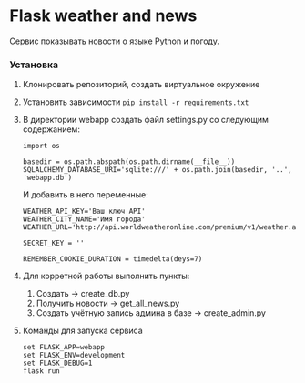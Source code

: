 # Flask weather and news

Сервис показывать новости о языке Python и погоду.

### Установка

1. Клонировать репозиторий, создать виртуальное окружение
2. Установить зависимости `pip install -r requirements.txt`
3. В директории webapp cоздать файл settings.py со следующим содержанием:
    ```
    import os

    basedir = os.path.abspath(os.path.dirname(__file__))
    SQLALCHEMY_DATABASE_URI='sqlite:///' + os.path.join(basedir, '..', 'webapp.db')
    ```
    И добавить в него переменные:
    ```
    WEATHER_API_KEY='Ваш ключ API'
    WEATHER_CITY_NAME='Имя города'
    WEATHER_URL='http://api.worldweatheronline.com/premium/v1/weather.ashx'

    SECRET_KEY = ''

    REMEMBER_COOKIE_DURATION = timedelta(deys=7)
    ```
4. Для корретной работы выполнить пункты:
    1. Создать -> create_db.py
    2. Получить новости -> get_all_news.py
    3. Создать учётную запись админа в базе -> create_admin.py

5. Команды для запуска сервиса
    ```
    set FLASK_APP=webapp 
    set FLASK_ENV=development 
    set FLASK_DEBUG=1 
    flask run
    ```